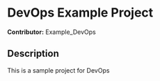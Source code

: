 # DevOps Example Project
**Contributor:** Example_DevOps
## Description
This is a sample project for DevOps